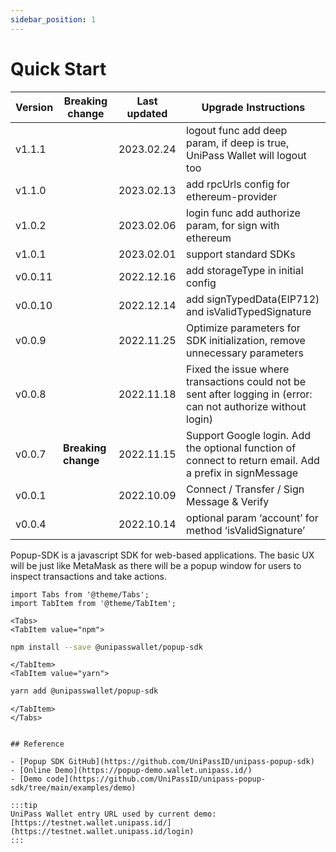 ```yaml
---
sidebar_position: 1
---
```


# Quick Start

| Version | Breaking change     | Last updated | Upgrade Instructions                                                                                           |
| ------- | ------------------- | ------------ | -------------------------------------------------------------------------------------------------------------- |
| v1.1.1 |                      | 2023.02.24    | logout func add deep param, if deep is true, UniPass Wallet will logout too |
| v1.1.0 |                      | 2023.02.13    | add rpcUrls config for ethereum-provider |
| v1.0.2 |                      | 2023.02.06    | login func add authorize param, for sign with ethereum |
| v1.0.1 |                      | 2023.02.01    | support standard SDKs |
| v0.0.11 |                     | 2022.12.16   | add storageType in initial config |
| v0.0.10 |                     | 2022.12.14   | add signTypedData(EIP712) and isValidTypedSignature |
| v0.0.9  |                     | 2022.11.25   | Optimize parameters for SDK initialization, remove unnecessary parameters |
| v0.0.8  |                     | 2022.11.18   | Fixed the issue where transactions could not be sent after logging in (error: can not authorize without login) |
| v0.0.7  | **Breaking change** | 2022.11.15   | Support Google login. Add the optional function of connect to return email. Add a prefix in signMessage        |
| v0.0.1  |                     | 2022.10.09   | Connect / Transfer / Sign Message & Verify                                                                     |
| v0.0.4  |                     | 2022.10.14   | optional param ‘account’ for method ‘isValidSignature’                                                         |

Popup-SDK is a javascript SDK for web-based applications. The basic UX will be just like MetaMask as there will be a popup window for users to inspect transactions and take actions.

```mdx-code-block
import Tabs from '@theme/Tabs';
import TabItem from '@theme/TabItem';
```

```mdx-code-block
<Tabs>
<TabItem value="npm">
```

```bash
npm install --save @unipasswallet/popup-sdk
```

```mdx-code-block
</TabItem>
<TabItem value="yarn">
```

```bash
yarn add @unipasswallet/popup-sdk
```

```mdx-code-block
</TabItem>
</Tabs>


## Reference

- [Popup SDK GitHub](https://github.com/UniPassID/unipass-popup-sdk)
- [Online Demo](https://popup-demo.wallet.unipass.id/)
- [Demo code](https://github.com/UniPassID/unipass-popup-sdk/tree/main/examples/demo)

:::tip
UniPass Wallet entry URL used by current demo: [https://testnet.wallet.unipass.id/](https://testnet.wallet.unipass.id/login)
:::
```
